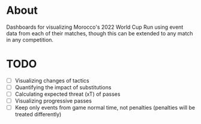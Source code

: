 # About

Dashboards for visualizing Morocco's 2022 World Cup Run using event data from each of their matches, though this can be extended to any match in any competition.



# TODO

- [ ] Visualizing changes of tactics
- [ ] Quantifying the impact of substitutions
- [ ] Calculating expected threat (xT) of passes
- [ ] Visualizing progressive passes
- [ ] Keep only events from game normal time, not penalties (penalties will be treated differently)
